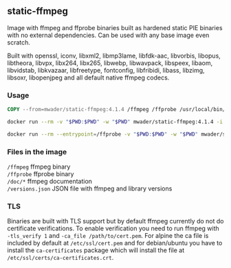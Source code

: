 ## static-ffmpeg

Image with ffmpeg and ffprobe binaries built as hardened static PIE binaries with no
external dependencies. Can be used with any base image even scratch.

Built with
openssl,
iconv,
libxml2,
libmp3lame,
libfdk-aac,
libvorbis,
libopus,
libtheora,
libvpx,
libx264,
libx265,
libwebp,
libwavpack,
libspeex,
libaom,
libvidstab,
libkvazaar,
libfreetype,
fontconfig,
libfribidi,
libass,
libzimg,
libsoxr,
libopenjpeg
and all default native ffmpeg codecs.

### Usage
```Dockerfile
COPY --from=mwader/static-ffmpeg:4.1.4 /ffmpeg /ffprobe /usr/local/bin/
```
```sh
docker run --rm -v "$PWD:$PWD" -w "$PWD" mwader/static-ffmpeg:4.1.4 -i file.wav file.mp3
```
```sh
docker run --rm --entrypoint=/ffprobe -v "$PWD:$PWD" -w "$PWD" mwader/static-ffmpeg:4.1.4 -i file.wav
```

### Files in the image
`/ffmpeg` ffmpeg binary  
`/ffprobe` ffprobe binary  
`/doc/*` ffmpeg documentation  
`/versions.json` JSON file with ffmpeg and library versions

### TLS

Binaries are built with TLS support but by default ffmpeg currently do
not do certificate verifications. To enable verification you need to run
ffmpeg with `-tls_verify 1` and `-ca_file /path/to/cert.pem`. For alpine
the ca file is included by default at `/etc/ssl/cert.pem` and for debian/ubuntu
you have to install the `ca-certificates` package which will install the file at
`/etc/ssl/certs/ca-certificates.crt`.
